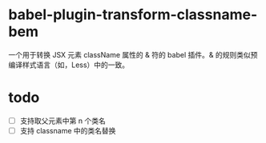 # babel-plugin-transform-classname-bem

一个用于转换 JSX 元素 className 属性的 & 符的 babel 插件。& 的规则类似预编译样式语言（如，Less）中的一致。

# todo
- [ ] 支持取父元素中第 n 个类名
- [ ] 支持 classname 中的类名替换